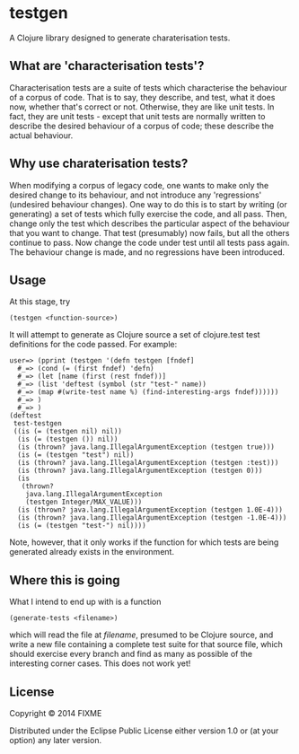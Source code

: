 # testgen

A Clojure library designed to generate charaterisation tests.

## What are 'characterisation tests'?

Characterisation tests are a suite of tests which characterise the behaviour of a corpus of code. That is to say, they describe, and test, what it does now, whether that's correct or not. Otherwise, they are like unit tests. In fact, they are unit tests - except that unit tests are normally written to describe the desired behaviour of a corpus of code; these describe the actual behaviour.

## Why use charaterisation tests?

When modifying a corpus of legacy code, one wants to make only the desired change to its behaviour, and not introduce any 'regressions' (undesired behaviour changes). One way to do this is to start by writing (or generating) a set of tests which fully exercise the code, and all pass. Then, change only the test which describes the particular aspect of the behaviour that you want to change. That test (presumably) now fails, but all the others continue to pass. Now change the code under test until all tests pass again. The behaviour change is made, and no regressions have been introduced.

## Usage

At this stage, try

    (testgen <function-source>)

It will attempt to generate as Clojure source a set of clojure.test test definitions
for the code passed. For example:

    user=> (pprint (testgen '(defn testgen [fndef]
      #_=> (cond (= (first fndef) 'defn)
      #_=> (let [name (first (rest fndef))]
      #_=> (list 'deftest (symbol (str "test-" name))
      #_=> (map #(write-test name %) (find-interesting-args fndef))))))
      #_=> )
      #_=> )
    (deftest
     test-testgen
     ((is (= (testgen nil) nil))
      (is (= (testgen ()) nil))
      (is (thrown? java.lang.IllegalArgumentException (testgen true)))
      (is (= (testgen "test") nil))
      (is (thrown? java.lang.IllegalArgumentException (testgen :test)))
      (is (thrown? java.lang.IllegalArgumentException (testgen 0)))
      (is
       (thrown?
        java.lang.IllegalArgumentException
        (testgen Integer/MAX_VALUE)))
      (is (thrown? java.lang.IllegalArgumentException (testgen 1.0E-4)))
      (is (thrown? java.lang.IllegalArgumentException (testgen -1.0E-4)))
      (is (= (testgen "test-") nil))))

Note, however, that it only works if the function for which tests are being generated already exists in the environment.

## Where this is going

What I intend to end up with is a function

    (generate-tests <filename>)

which will read the file at *filename*, presumed to be Clojure source, and write a new file containing a complete test suite for that source file, which should exercise every branch and find as many as possible of the interesting corner cases. This does not work yet!

## License

Copyright © 2014 FIXME

Distributed under the Eclipse Public License either version 1.0 or (at
your option) any later version.
